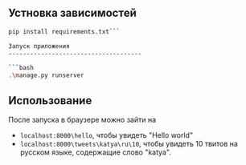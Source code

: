Устновка зависимостей
----------------------

```bash
pip install requirements.txt```

Запуск приложения
-------------------------------------

```bash
.\manage.py runserver
```

Использование
--------------
После запуска в браузере можно зайти на

* `localhost:8000\hello`, чтобы увидеть "Hello world"
* `localhost:8000\tweets\katya\ru\10`, чтобы увидеть 10 твитов на русском языке, содержащие слово "katya".

